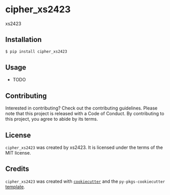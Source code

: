 # cipher_xs2423

xs2423

## Installation

```bash
$ pip install cipher_xs2423
```

## Usage

- TODO

## Contributing

Interested in contributing? Check out the contributing guidelines. Please note that this project is released with a Code of Conduct. By contributing to this project, you agree to abide by its terms.

## License

`cipher_xs2423` was created by xs2423. It is licensed under the terms of the MIT license.

## Credits

`cipher_xs2423` was created with [`cookiecutter`](https://cookiecutter.readthedocs.io/en/latest/) and the `py-pkgs-cookiecutter` [template](https://github.com/py-pkgs/py-pkgs-cookiecutter).
